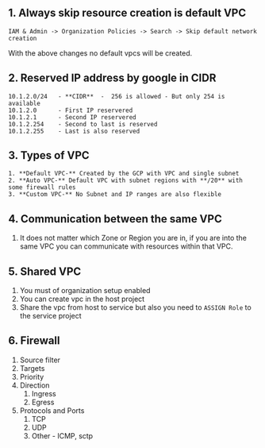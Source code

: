 ## 1. Always skip resource creation is default VPC
```
IAM & Admin -> Organization Policies -> Search -> Skip default network creation
```

With the above changes no default vpcs will be created.


## 2. Reserved IP address by google in CIDR
```
10.1.2.0/24   - **CIDR**  -  256 is allowed - But only 254 is available
10.1.2.0      - First IP reservered
10.1.2.1      - Second IP reservered
10.1.2.254    - Second to last is reserved
10.1.2.255    - Last is also reserved
```

## 3. Types of VPC
```
1. **Default VPC-** Created by the GCP with VPC and single subnet
2. **Auto VPC-** Default VPC with subnet regions with **/20** with some firewall rules
3. **Custom VPC-** No Subnet and IP ranges are also flexible
```

## 4. Communication between the same VPC
1. It does not matter which Zone or Region you are in, if you are into the same VPC you can communicate with resources within that VPC.


## 5. Shared VPC
1. You must of organization setup enabled
2. You can create vpc in the host project
3. Share the vpc from host to service but also you need to `ASSIGN Role` to the service project

## 6. Firewall

1. Source filter
2. Targets
3. Priority
4. Direction
   1. Ingress
   2. Egress
5. Protocols and Ports
   1. TCP
   2. UDP
   3. Other - ICMP, sctp
